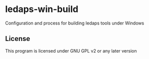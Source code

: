 # ledaps-win-build
Configuration and process for building ledaps tools under Windows

License
-------------
This program is licensed under GNU GPL v2 or any later version
